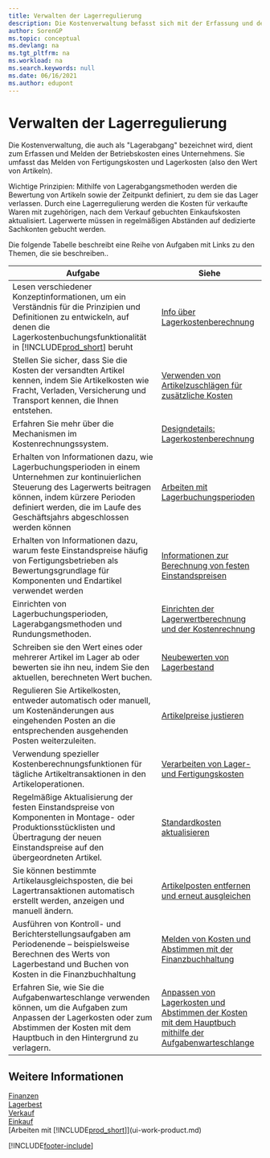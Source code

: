 ```yaml
---
title: Verwalten der Lagerregulierung
description: Die Kostenverwaltung befasst sich mit der Erfassung und dem Bericht der Betriebskosten des Unternehmens und umfasst die Erfassung der Herstellkosten und der Kosten für den Bestand.
author: SorenGP
ms.topic: conceptual
ms.devlang: na
ms.tgt_pltfrm: na
ms.workload: na
ms.search.keywords: null
ms.date: 06/16/2021
ms.author: edupont
---
```

# <a name="managing-inventory-costs" />Verwalten der Lagerregulierung
Die Kostenverwaltung, die auch als "Lagerabgang" bezeichnet wird, dient zum Erfassen und Melden der Betriebskosten eines Unternehmens. Sie umfasst das Melden von Fertigungskosten und Lagerkosten (also den Wert von Artikeln).   

Wichtige Prinzipien: Mithilfe von Lagerabgangsmethoden werden die Bewertung von Artikeln sowie der Zeitpunkt definiert, zu dem sie das Lager verlassen. Durch eine Lagerregulierung werden die Kosten für verkaufte Waren mit zugehörigen, nach dem Verkauf gebuchten Einkaufskosten aktualisiert. Lagerwerte müssen in regelmäßigen Abständen auf dedizierte Sachkonten gebucht werden.

Die folgende Tabelle beschreibt eine Reihe von Aufgaben mit Links zu den Themen, die sie beschreiben..

|**Aufgabe**|**Siehe**|  
|------------|-------------|  
|Lesen verschiedener Konzeptinformationen, um ein Verständnis für die Prinzipien und Definitionen zu entwickeln, auf denen die Lagerkostenbuchungsfunktionalität in [!INCLUDE[prod_short](includes/prod_short.md)] beruht|[Info über Lagerkostenberechnung](finance-learn-about-costing.md)|  
|Stellen Sie sicher, dass Sie die Kosten der versandten Artikel kennen, indem Sie Artikelkosten wie Fracht, Verladen, Versicherung und Transport kennen, die Ihnen entstehen.|[Verwenden von Artikelzuschlägen für zusätzliche Kosten](payables-how-assign-item-charges.md)|
|Erfahren Sie mehr über die Mechanismen im Kostenrechnungssystem.|[Designdetails: Lagerkostenberechnung](design-details-inventory-costing.md)|
|Erhalten von Informationen dazu, wie Lagerbuchungsperioden in einem Unternehmen zur kontinuierlichen Steuerung des Lagerwerts beitragen können, indem kürzere Perioden definiert werden, die im Laufe des Geschäftsjahrs abgeschlossen werden können|[Arbeiten mit Lagerbuchungsperioden](finance-how-to-work-with-inventory-periods.md)|
|Erhalten von Informationen dazu, warum feste Einstandspreise häufig von Fertigungsbetrieben als Bewertungsgrundlage für Komponenten und Endartikel verwendet werden|[Informationen zur Berechnung von festen Einstandspreisen](finance-about-calculating-standard-cost.md)|
|Einrichten von Lagerbuchungsperioden, Lagerabgangsmethoden und Rundungsmethoden.|[Einrichten der Lagerwertberechnung und der Kostenrechnung](finance-set-up-inventory-valuation-and-costing.md)|
|Schreiben sie den Wert eines oder mehrerer Artikel im Lager ab oder bewerten sie ihn neu, indem Sie den aktuellen, berechneten Wert buchen.|[Neubewerten von Lagerbestand](inventory-how-revalue-inventory.md)|
|Regulieren Sie Artikelkosten, entweder automatisch oder manuell, um Kostenänderungen aus eingehenden Posten an die entsprechenden ausgehenden Posten weiterzuleiten.|[Artikelpreise justieren](inventory-how-adjust-item-costs.md)|
|Verwendung spezieller Kostenberechnungsfunktionen für tägliche Artikeltransaktionen in den Artikeloperationen.|[Verarbeiten von Lager- und Fertigungskosten](finance-handle-inventory-and-manufacturing-costs.md)|  
|Regelmäßige Aktualisierung der festen Einstandspreise von Komponenten in Montage- oder Produktionsstücklisten und Übertragung der neuen Einstandspreise auf den übergeordneten Artikel.|[Standardkosten aktualisieren](finance-how-to-update-standard-costs.md)|
|Sie können bestimmte Artikelausgleichsposten, die bei Lagertransaktionen automatisch erstellt werden, anzeigen und manuell ändern.|[Artikelposten entfernen und erneut ausgleichen](finance-how-to-remove-and-reapply-item-entries.md)|
|Ausführen von Kontroll- und Berichterstellungsaufgaben am Periodenende – beispielsweise Berechnen des Werts von Lagerbestand und Buchen von Kosten in die Finanzbuchhaltung|[Melden von Kosten und Abstimmen mit der Finanzbuchhaltung](/dynamics365/business-central/finance-how-to-post-inventory-costs-to-the-general-ledger)|
|Erfahren Sie, wie Sie die Aufgabenwarteschlange verwenden können, um die Aufgaben zum Anpassen der Lagerkosten oder zum Abstimmen der Kosten mit dem Hauptbuch in den Hintergrund zu verlagern.|[Anpassen von Lagerkosten und Abstimmen der Kosten mit dem Hauptbuch mithilfe der Aufgabenwarteschlange](finance-manage-inventory-costs.md)|

## <a name="see-also" />Weitere Informationen
 [Finanzen](finance.md)  
 [Lagerbest](inventory-manage-inventory.md)   
 [Verkauf](sales-manage-sales.md)   
 [Einkauf](purchasing-manage-purchasing.md)  
 [Arbeiten mit [!INCLUDE[prod_short](includes/prod_short.md)]](ui-work-product.md)


[!INCLUDE[footer-include](includes/footer-banner.md)]
